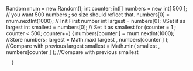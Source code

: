 Random rnum = new Random();
      int counter;
      int[] numbers = new int[ 500 ]; // you want 500 numbers ; so size should reflect that.
      numbers[0] = rnum.nextInt(1000); // Init First number
      int largest = numbers[0]; //Set it as largest
      int smallest = numbers[0]; // Set it as smallest
      for (counter = 1 ; counter <  500; counter++) 
      {
          numbers[counter ] = rnum.nextInt(1000); //Store numbers;
          largest = Math.max( largest , numbers[counter ] ); //Compare with previous largest
          smallest = Math.min( smallest , numbers[counter ] );  //Compare with previous smallest

      }